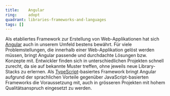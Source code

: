 ```yaml
---
title:    Angular  
ring:     adopt  
quadrant: libraries-frameworks-and-languages
tags: []
---
```


Als etabliertes Framework zur Erstellung von Web-Applikationen hat sich [Angular][angular] auch in unserem Umfeld
bestens bewährt. Für viele Problemstellungen, die innerhalb einer Web-Applikation gelöst werden müssen, bringt Angular
passende und durchdachte Lösungen bzw. Konzepte mit. Entwickler finden sich in unterschiedlichen Projekten schnell
zurecht, da sie auf bekannte Muster treffen, ohne jeweils neue Library-Stacks zu erlernen. Als
[TypeScript][typescript]-basiertes Framework bringt Angular aufgrund der sprachlichen Vorteile gegenüber
JavaScript-basierten Frameworks die Voraussetzung mit, auch in grösseren Projekten mit hohem Qualitätsanspruch
eingesetzt zu werden.

[angular]: https://angular.io
[typescript]: /libraries-frameworks-and-languages/typescript

